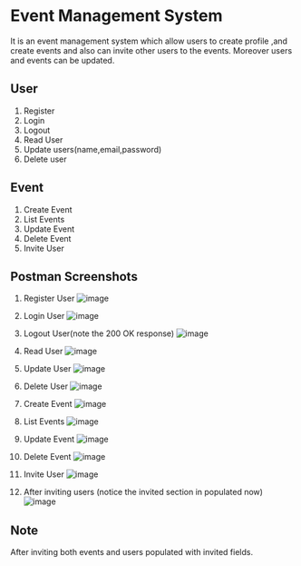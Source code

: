 
# Event Management System

It is an event management system which allow users to create profile ,and create events and also can invite other users to the events. Moreover users and events can be updated.



##  User

1. Register
2. Login
3. Logout
4. Read User
5. Update users(name,email,password)
6. Delete user
## Event
1. Create Event
2. List Events
3. Update Event
4. Delete Event
5. Invite User

## Postman Screenshots

1. Register User
![image](https://user-images.githubusercontent.com/91820971/155100464-b059d27c-b382-4d4b-a74a-5d7b1d0cc700.png)

2. Login User
![image](https://user-images.githubusercontent.com/91820971/155100769-3a16d762-98c7-4955-8dfc-302abf330e76.png)

3. Logout User(note the 200 OK response)
![image](https://user-images.githubusercontent.com/91820971/155101134-b450ce69-9bb6-4228-a4d1-ed64d43f2bbf.png)

4. Read User
![image](https://user-images.githubusercontent.com/91820971/155101330-b41b4c0c-b46f-48d9-bf53-fb6997277426.png)

5. Update User
![image](https://user-images.githubusercontent.com/91820971/155101491-cace68f5-d729-4815-a5f0-023cca07f631.png)

6. Delete User
![image](https://user-images.githubusercontent.com/91820971/155102946-d726302f-f946-4375-a1ac-bef7a13d5be5.png)

7. Create Event
![image](https://user-images.githubusercontent.com/91820971/155101745-ae935028-429f-4b71-9bdb-4896c35a9ccf.png)

8. List Events
![image](https://user-images.githubusercontent.com/91820971/155101948-d480b9ed-f426-4c9b-8b0f-5c315596e38a.png)

9. Update Event
![image](https://user-images.githubusercontent.com/91820971/155102149-30dbaf6b-f7d2-43a0-bc21-816344df1cff.png)

10. Delete Event
![image](https://user-images.githubusercontent.com/91820971/155102794-2a597321-f91a-47a0-b1c0-27a03e09efc8.png)

11. Invite User
![image](https://user-images.githubusercontent.com/91820971/155102376-eeb95e2c-ecb2-4384-8573-9c27b5b160c5.png)

12. After inviting users (notice the invited section in populated now)
![image](https://user-images.githubusercontent.com/91820971/155102616-7c2907cf-edab-4782-a04e-0610489ffcc9.png)

## Note
After inviting both events and users populated with invited fields.
